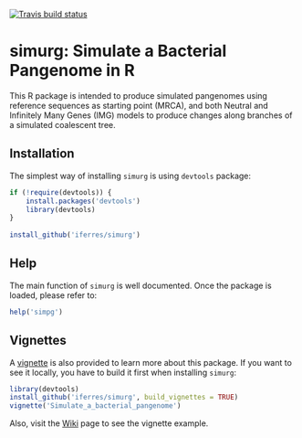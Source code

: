 <!-- badges: start -->
[![Travis build status](https://travis-ci.org/iferres/simurg.svg?branch=master)](https://travis-ci.org/iferres/simurg)
<!-- badges: end -->

# simurg: Simulate a Bacterial Pangenome in R

This R package is intended to produce simulated pangenomes using reference sequences as starting point (MRCA), and both Neutral and Infinitely Many Genes (IMG) models to produce changes along branches of a simulated coalescent tree.

## Installation

The simplest way of installing `simurg` is using `devtools` package:

```r
if (!require(devtools)) {
    install.packages('devtools')
    library(devtools)
}
 
install_github('iferres/simurg')
```

## Help

The main function of `simurg` is well documented. Once the package is loaded, please refer to:
```r
help('simpg')
```

## Vignettes

A [vignette](https://github.com/iferres/simurg.wiki.git) is also provided to learn more about this package. If you want to see it locally, you have to build it first when installing `simurg`:


```r
library(devtools)
install_github('iferres/simurg', build_vignettes = TRUE)
vignette('Simulate_a_bacterial_pangenome')
```
Also, visit the [Wiki](https://github.com/iferres/simurg.wiki.git) page to see the vignette example.

